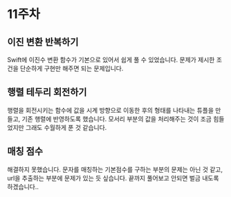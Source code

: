 # 11주차

## 이진 변환 반복하기
Swift에  이진수 변환 함수가 기본으로 있어서 쉽게 풀 수 있었습니다. 문제가 제시한 조건을 단순하게 구현만 해주면 되는 문제입니다.

## 행렬 테두리 회전하기
행렬을 회전시키는 함수에 값을 시계 방향으로 이동한 후의 형태를 나타내는 튜플을 만들고, 기존 행렬에 반영하도록 했습니다. 모서리 부분의 값을 처리해주는 것이 조금 힘들었지만 그래도 수월하게 푼 것 같습니다.

## 매칭 점수
해결하지 못했습니다. 문자를 매칭하는 기본점수를 구하는 부분의 문제는 아닌 것 같고, url을 추출하는 부분에 문제가 있는 듯 싶습니다. 끝까지 풀어보고 안되면 벌금 내도록 하겠습니다..
